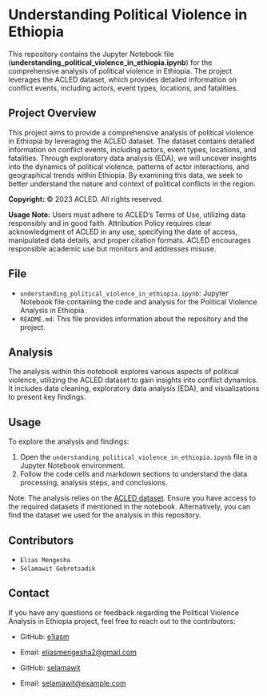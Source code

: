 # Understanding Political Violence in Ethiopia

This repository contains the Jupyter Notebook file (**understanding_political_violence_in_ethiopia.ipynb**) for the comprehensive analysis of political violence in Ethiopia. The project leverages the ACLED dataset, which provides detailed information on conflict events, including actors, event types, locations, and fatalities.

## Project Overview

This project aims to provide a comprehensive analysis of political violence in Ethiopia by leveraging the ACLED dataset. The dataset contains detailed information on conflict events, including actors, event types, locations, and fatalities. Through exploratory data analysis (EDA), we will uncover insights into the dynamics of political violence, patterns of actor interactions, and geographical trends within Ethiopia. By examining this data, we seek to better understand the nature and context of political conflicts in the region.

**Copyright:** © 2023 ACLED. All rights reserved.

**Usage Note:** Users must adhere to ACLED’s Terms of Use, utilizing data responsibly and in good faith. Attribution Policy requires clear acknowledgment of ACLED in any use, specifying the date of access, manipulated data details, and proper citation formats. ACLED encourages responsible academic use but monitors and addresses misuse.

## File

- `understanding_political_violence_in_ethiopia.ipynb`: Jupyter Notebook file containing the code and analysis for the Political Violence Analysis in Ethiopia.
- `README.md`: This file provides information about the repository and the project.

## Analysis

The analysis within this notebook explores various aspects of political violence, utilizing the ACLED dataset to gain insights into conflict dynamics. It includes data cleaning, exploratory data analysis (EDA), and visualizations to present key findings.

## Usage

To explore the analysis and findings:

1. Open the `understanding_political_violence_in_ethiopia.ipynb` file in a Jupyter Notebook environment.
2. Follow the code cells and markdown sections to understand the data processing, analysis steps, and conclusions.

Note: The analysis relies on the [ACLED dataset](https://acleddata.com/). Ensure you have access to the required datasets if mentioned in the notebook. Alternatively, you can find the dataset we used for the analysis in this repository.

## Contributors

- `Elias Mengesha`
- `Selamawit Gebretsadik`

## Contact

If you have any questions or feedback regarding the Political Violence Analysis in Ethiopia project, feel free to reach out to the contributors:

- GitHub: [e1iasm](https://github.com/e1iasm)
- Email: [eliasmengesha2@gmail.com](mailto:eliasmengesha2@gmial.com)

- GitHub: [selamawit](https://github.com/SelamB25)
- Email: [selamawit@example.com](selamawitb0@gmail.com)
